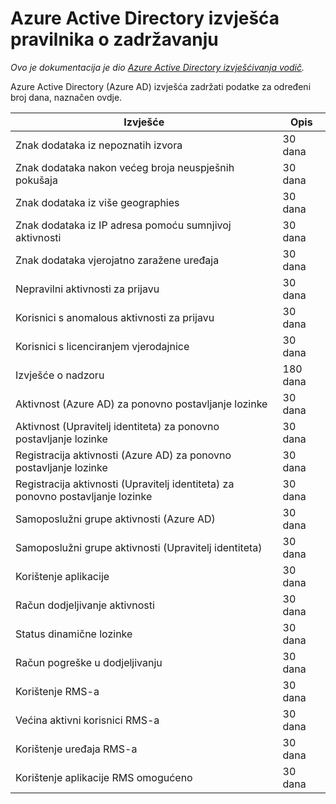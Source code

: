 <properties
    pageTitle="Azure Active Directory izvješća pravilnika o zadržavanju | Microsoft Azure"
    description="Pravila zadržavanja na podataka izvješća servisa Azure Active Directory"
    services="active-directory"
    documentationCenter=""
    authors="dhanyahk"
    manager="femila"
    editor=""/>

<tags
    ms.service="active-directory"
    ms.devlang="na"
    ms.topic="article"
    ms.tgt_pltfrm="na"
    ms.workload="identity"
    ms.date="03/07/2016"
    ms.author="dhanyahk"/>

# <a name="azure-active-directory-report-retention-policies"></a>Azure Active Directory izvješća pravilnika o zadržavanju

*Ovo je dokumentacija je dio [Azure Active Directory izvješćivanja vodič](active-directory-reporting-guide.md).*

Azure Active Directory (Azure AD) izvješća zadržati podatke za određeni broj dana, naznačen ovdje.

Izvješće                                                  | Opis
------------------------------------------------------- | -----------
Znak dodataka iz nepoznatih izvora                           | 30 dana
Znak dodataka nakon većeg broja neuspješnih pokušaja                        | 30 dana
Znak dodataka iz više geographies                      | 30 dana
Znak dodataka iz IP adresa pomoću sumnjivoj aktivnosti     | 30 dana
Znak dodataka vjerojatno zaražene uređaja                 | 30 dana
Nepravilni aktivnosti za prijavu                              | 30 dana
Korisnici s anomalous aktivnosti za prijavu                   | 30 dana
Korisnici s licenciranjem vjerodajnice                           | 30 dana
Izvješće o nadzoru                                            | 180 dana
Aktivnost (Azure AD) za ponovno postavljanje lozinke                      | 30 dana
Aktivnost (Upravitelj identiteta) za ponovno postavljanje lozinke              | 30 dana
Registracija aktivnosti (Azure AD) za ponovno postavljanje lozinke         | 30 dana
Registracija aktivnosti (Upravitelj identiteta) za ponovno postavljanje lozinke | 30 dana
Samoposlužni grupe aktivnosti (Azure AD)                 | 30 dana
Samoposlužni grupe aktivnosti (Upravitelj identiteta)         | 30 dana
Korištenje aplikacije                                       | 30 dana
Račun dodjeljivanje aktivnosti                           | 30 dana
Status dinamične lozinke                                | 30 dana
Račun pogreške u dodjeljivanju                             | 30 dana
Korištenje RMS-a                                               | 30 dana
Većina aktivni korisnici RMS-a                                   | 30 dana
Korištenje uređaja RMS-a                                        | 30 dana
Korištenje aplikacije RMS omogućeno                           | 30 dana
